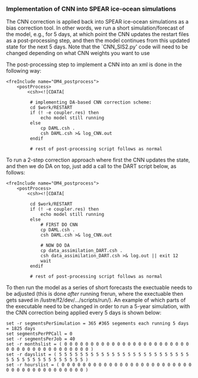 ### Implementation of CNN into SPEAR ice-ocean simulations

The CNN correction is applied back into SPEAR ice-ocean simulations as a bias correction tool. In other words, we run a short simulation/forecast of the model, e.g., for 5 days, at which point the CNN updates the restart files as a post-processing step, and then the model continues from this updated state for the next 5 days. Note that the `CNN_SIS2.py' code will need to be changed depending on what CNN weights you want to use

The post-processing step to implement a CNN into an xml is done in the following way:

    <freInclude name="OM4_postprocess">
        <postProcess>
            <csh><![CDATA[ 
         
             # implementing DA-based CNN correction scheme:
             cd $work/RESTART
             if (! -e coupler.res) then
                 echo model still running
             else
                 cp DAML.csh .
                 csh DAML.csh >& log_CNN.out
             endif
             
             # rest of post-processing script follows as normal
             
To run a 2-step correction approach where first the CNN updates the state, and then we do DA on top, just add a call to the DART script below, as follows:

    <freInclude name="OM4_postprocess">
        <postProcess>
            <csh><![CDATA[ 
         
             cd $work/RESTART
             if (! -e coupler.res) then
                 echo model still running
             else
                 # FIRST DO CNN
                 cp DAML.csh .
                 csh DAML.csh >& log_CNN.out

                 # NOW DO DA
                 cp data_assimilation_DART.csh .
                 csh data_assimilation_DART.csh >& log.out || exit 12
                 wait
             endif

             # rest of post-processing script follows as normal

To then run the model as a series of short forecasts the exectuable needs to be adjusted (this is done *after* running frerun, where the exectuable then gets saved in /lustre/f2/dev/.../scripts/run/). An example of which parts of the executable need to be changed in order to run a 5-year simulation, with the CNN correction being applied every 5 days is shown below:

    set -r segmentsPerSimulation = 365 #365 segements each running 5 days = 1825 days
    set segmentsPerPPCall = 0 
    set -r segmentsPerJob = 40
    set -r monthslist = ( 0 0 0 0 0 0 0 0 0 0 0 0 0 0 0 0 0 0 0 0 0 0 0 0 0 0 0 0 0 0 0 0 0 0 0 0 0 0 0 0 )
    set -r dayslist = ( 5 5 5 5 5 5 5 5 5 5 5 5 5 5 5 5 5 5 5 5 5 5 5 5 5 5 5 5 5 5 5 5 5 5 5 5 5 5 5 5 )
    set -r hourslist = ( 0 0 0 0 0 0 0 0 0 0 0 0 0 0 0 0 0 0 0 0 0 0 0 0 0 0 0 0 0 0 0 0 0 0 0 0 0 0 0 0 )
